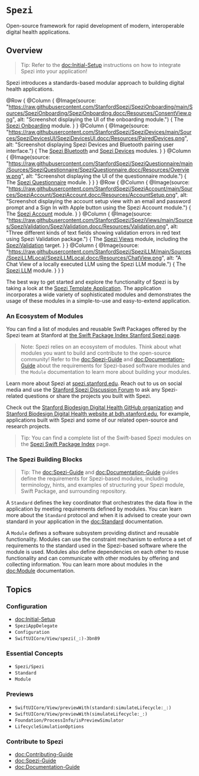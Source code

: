 # ``Spezi``

<!--

This source file is part of the Stanford Spezi open-source project

SPDX-FileCopyrightText: 2022 Stanford University and the project authors (see CONTRIBUTORS.md)

SPDX-License-Identifier: MIT

-->

Open-source framework for rapid development of modern, interoperable digital health applications.

## Overview

> Tip: Refer to the <doc:Initial-Setup> instructions on how to integrate Spezi into your application!

Spezi introduces a standards-based modular approach to building digital health applications. 


<!--
Unfortunately, DocC currently does not support dark mode images: https://github.com/apple/swift-docc/pull/359#issuecomment-1214405608
-->
@Row {
    @Column {
        @Image(source: "https://raw.githubusercontent.com/StanfordSpezi/SpeziOnboarding/main/Sources/SpeziOnboarding/SpeziOnboarding.docc/Resources/ConsentView.png", alt: "Screenshot displaying the UI of the onboarding module.") {
            The [Spezi Onboarding](https://github.com/StanfordSpezi/SpeziOnboarding) module.
        }
    }
    @Column {
        @Image(source: "https://raw.githubusercontent.com/StanfordSpezi/SpeziDevices/main/Sources/SpeziDevicesUI/SpeziDevicesUI.docc/Resources/PairedDevices.png", alt: "Screenshot displaying Spezi Devices and Bluetooth pairing user interface.") {
            The [Spezi Bluetooth](https://github.com/StanfordSpezi/SpeziBluetooth) and [Spezi Devices](https://github.com/StanfordSpezi/SpeziDevices) modules.
        }
    }
    @Column {
        @Image(source: "https://raw.githubusercontent.com/StanfordSpezi/SpeziQuestionnaire/main/Sources/SpeziQuestionnaire/SpeziQuestionnaire.docc/Resources/Overview.png", alt: "Screenshot displaying the UI of the questionnaire module.") {
            The [Spezi Questionnaire](https://github.com/StanfordSpezi/SpeziQuestionnaire) module.
        }
    }
}
@Row {
    @Column {
        @Image(source: "https://raw.githubusercontent.com/StanfordSpezi/SpeziAccount/main/Sources/SpeziAccount/SpeziAccount.docc/Resources/AccountSetup.png", alt: "Screenshot displaying the account setup view with an email and password prompt and a Sign In with Apple button using the Spezi Account module.") {
            The [Spezi Account](https://github.com/StanfordSpezi/SpeziAccount) module.
        }
    }
    @Column {
        @Image(source: "https://raw.githubusercontent.com/StanfordSpezi/SpeziViews/main/Sources/SpeziValidation/SpeziValidation.docc/Resources/Validation.png", alt: "Three different kinds of text fields showing validation errors in red text using Spezi Validation package.") {
            The [Spezi Views](https://github.com/StanfordSpezi/SpeziViews) module, including the [SpeziValidation](https://swiftpackageindex.com/StanfordSpezi/SpeziViews/documentation/spezivalidation) target.
        }
    }
    @Column {
        @Image(source: "https://raw.githubusercontent.com/StanfordSpezi/SpeziLLM/main/Sources/SpeziLLMLocal/SpeziLLMLocal.docc/Resources/ChatView.png", alt: "A Chat View of a locally executed LLM using the Spezi LLM module.") {
            The [Spezi LLM](https://github.com/StanfordSpezi/SpeziLLM) module.
        }
    }
}

The best way to get started and explore the functionality of Spezi is by taking a look at the [Spezi Template Application](https://github.com/StanfordSpezi/SpeziTemplateApplication).
The application incorporates a wide variety of sophisticated modules and demonstrates the usage of these modules in a simple-to-use and easy-to-extend application.


### An Ecosystem of Modules

You can find a list of modules and reusable Swift Packages offered by the Spezi team at Stanford at [the Swift Package Index Stanford Spezi page](https://swiftpackageindex.com/StanfordSpezi).

> Note: Spezi relies on an ecosystem of modules. Think about what modules you want to build and contribute to the open-source community! Refer to the <doc:Spezi-Guide> and <doc:Documentation-Guide> about the requirements for Spezi-based software modules and the ``Module`` documentation to learn more about building your modules.

Learn more about Spezi at [spezi.stanford.edu](https://spezi.stanford.edu).
Reach out to us on social media and use the [Stanford Spezi Discussion Forum](https://github.com/orgs/StanfordSpezi/discussions) to ask any Spezi-related questions or share the projects you built with Spezi.

Check out the [Stanford Biodesign Digital Health GitHub organization](https://github.com/StanfordBDHG) and [Stanford Biodesign Digital Health website at bdh.stanford.edu](https://bdh.stanford.edu), for example, applications built with Spezi and some of our related open-source and research projects.

> Tip: You can find a complete list of the Swift-based Spezi modules on the [Spezi Swift Package Index](https://swiftpackageindex.com/StanfordSpezi) page.


### The Spezi Building Blocks

> Tip: The <doc:Spezi-Guide> and <doc:Documentation-Guide> guides define the requirements for Spezi-based modules, including terminology, hints, and examples of structuring your Spezi module, Swift Package, and surrounding repository.

A ``Standard`` defines the key coordinator that orchestrates the data flow in the application by meeting requirements defined by modules.
You can learn more about the ``Standard`` protocol and when it is advised to create your own standard in your application in the <doc:Standard> documentation.

A ``Module`` defines a software subsystem providing distinct and reusable functionality.
Modules can use the constraint mechanism to enforce a set of requirements to the standard used in the Spezi-based software where the module is used.
Modules also define dependencies on each other to reuse functionality and can communicate with other modules by offering and collecting information.
You can learn more about modules in the <doc:Module> documentation.


## Topics

### Configuration

- <doc:Initial-Setup>
- ``SpeziAppDelegate``
- ``Configuration``
- ``SwiftUICore/View/spezi(_:)-3bn89``

### Essential Concepts

- ``Spezi/Spezi``
- ``Standard``
- ``Module``

### Previews

- ``SwiftUICore/View/previewWith(standard:simulateLifecycle:_:)``
- ``SwiftUICore/View/previewWith(simulateLifecycle:_:)``
- ``Foundation/ProcessInfo/isPreviewSimulator``
- ``LifecycleSimulationOptions``

### Contribute to Spezi

- <doc:Contributing-Guide>
- <doc:Spezi-Guide>
- <doc:Documentation-Guide>
